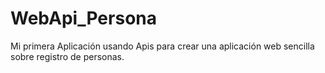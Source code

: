 # WebApi_Persona
Mi primera Aplicación usando Apis para crear una aplicación web sencilla sobre registro de personas.
